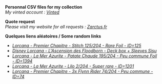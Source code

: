 **Personnal CSV files for my collection**  
*My vinted account : [Vinted](https://www.vinted.fr/member/223153477)*

**Quote request**  
*Please visit my website for all requests : [Zarctus.fr](https://www.zarctus.fr/)*


**Quelques liens aléatoires / Some random links**
- *[Lorcana - Premier Chapitre - Stitch 125/204 - Rare Foil - ID=125](https://www.vinted.fr/items/6191980191-lorcana-premier-chapitre-stitch-125204-rare-foil-id125)*
- *[Disney Lorcana - L'Ascension des Floodborn - Deck box + Sleeves Sisu](https://www.vinted.fr/items/5259110551-disney-lorcana-lascension-des-floodborn-deck-box-sleeves-sisu)*
- *[Lorcana - La Mer Azurite - Patate Chaude 195/204 - Peu commune Foil - ID=1394](https://www.vinted.fr/items/6374209373-lorcana-la-mer-azurite-patate-chaude-195204-peu-commune-foil-id1394)*
- *[Lorcana - La Mer Azurite - Lilo 2/204 - Super rare - ID=1201](https://www.vinted.fr/items/5692544721-lorcana-la-mer-azurite-lilo-2204-super-rare-id1201)*
- *[Lorcana - Premier Chapitre - 3x Flynn Rider 74/204 - Peu commune - ID=74](https://www.vinted.fr/items/6243819064-lorcana-premier-chapitre-3x-flynn-rider-74204-peu-commune-id74)*
